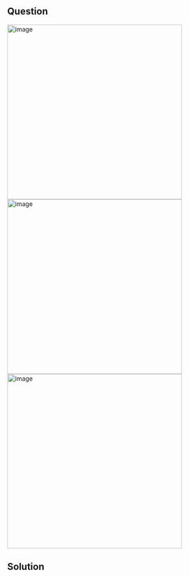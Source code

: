 ## Question

<img width="400" alt="image" src="https://github.com/user-attachments/assets/b3e7ac73-e23a-4cb4-a05e-e303100d7423" />
<img width="400" alt="image" src="https://github.com/user-attachments/assets/da3b2808-123c-4785-83a0-ff581f0fbdd1" />
<img width="400" alt="image" src="https://github.com/user-attachments/assets/f08ca726-8ab4-4992-b983-b58dc5a0c1d0" />

## Solution


